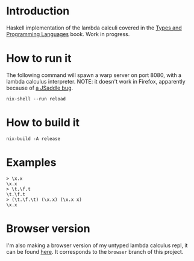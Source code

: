 # Introduction

Haskell implementation of the lambda calculi covered in the [Types and Programming Languages](https://www.cis.upenn.edu/~bcpierce/tapl/) book. Work in progress. 

# How to run it

The following command will spawn a warp server on port 8080, with a lambda calculus interpreter. NOTE: it doesn't work in Firefox, apparently because of [a JSaddle bug](https://github.com/ghcjs/jsaddle/issues/64).

```
nix-shell --run reload
```

# How to build it

```
nix-build -A release
```

# Examples

```
> \x.x
\x.x
> \t.\f.t
\t.\f.t
> (\t.\f.\t) (\x.x) (\x.x x)
\x.x
```
# Browser version

I'm also making a browser version of my untyped lambda calculus repl, it can be found [here](https://vincent-prz.github.io/). It corresponds to the `browser` branch of this project.
